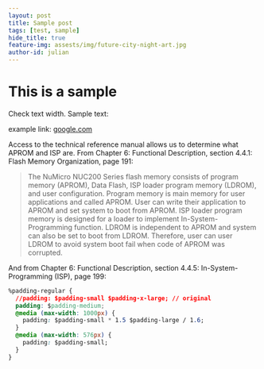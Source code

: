 ```yaml
---
layout: post
title: Sample post
tags: [test, sample]
hide_title: true
feature-img: assests/img/future-city-night-art.jpg
author-id: julian
---
```


# This is a sample

Check text width. Sample text:

example link: [google.com](https://google.com)

Access to the technical reference manual allows us to determine what APROM and ISP are. From Chapter 6: Functional Description, section 4.4.1: Flash Memory Organization, page 191:

>The NuMicro NUC200 Series flash memory consists of program memory (APROM), Data Flash, ISP loader program memory (LDROM), and user configuration. Program memory is main memory for user applications and called APROM. User can write their application to APROM and set system to boot from APROM.
ISP loader program memory is designed for a loader to implement In-System-Programming function. LDROM is independent to APROM and system can also be set to boot from LDROM. Therefore, user can user LDROM to avoid system boot fail when code of APROM was corrupted.

And from Chapter 6: Functional Description, section 4.4.5: In-System-Programming (ISP), page 199:

```css
%padding-regular {
  //padding: $padding-small $padding-x-large; // original
  padding: $padding-medium;
  @media (max-width: 1000px) {
    padding: $padding-small * 1.5 $padding-large / 1.6;
  }
  @media (max-width: 576px) {
    padding: $padding-small;
  }
}
```

